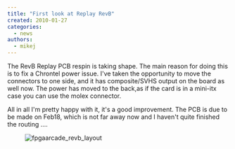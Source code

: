 ```yaml
---
title: "First look at Replay RevB"
created: 2010-01-27
categories: 
  - news
authors: 
  - mikej
---
```


The RevB Replay PCB respin is taking shape. The main reason for doing this is to fix a Chrontel power issue. I've taken the opportunity to move the connectors to one side, and it has composite/SVHS output on the board as well now. The power has moved to the back,as if the card is in a mini-itx case you can use the molex connector.

All in all I'm pretty happy with it, it's a good improvement. The PCB is due to be made on Feb18, which is not far away now and I haven't quite finished the routing ....

<figure>

![fpgaarcade_revb_layout](@assets/images/post/fpgaarcade_revb_layout.gif)

</figure>